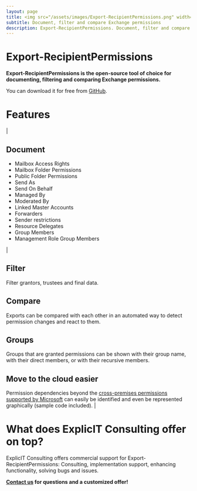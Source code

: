```yaml
---
layout: page
title: <img src="/assets/images/Export-RecipientPermissions.png" width="400" alt="Export-RecipientPermissions"><br>Export-RecipientPermissions
subtitle: Document, filter and compare Exchange permissions
description: Export-RecipientPermissions. Document, filter and compare Exchange permissions. Export-RecipientPermissions is the open-source tool of choice for documenting, filtering and comparing Exchange permissions.
---
```

# Export-RecipientPermissions
**Export-RecipientPermissions is the open-source tool of choice for documenting, filtering and comparing Exchange permissions.</strong>**

You can download it for free from <a href="https://github.com/GruberMarkus/Export-RecipientPermissions">GitHub</a>.

# Features
| <h2>Document</h2><ul><li>Mailbox Access Rights</li><li>Mailbox Folder Permissions</li><li>Public Folder Permissions</li><li>Send As</li><li>Send On Behalf</li><li>Managed By</li><li>Moderated By</li><li>Linked Master Accounts</li><li>Forwarders</li><li>Sender restrictions</li><li>Resource Delegates</li><li>Group Members</li><li>Management Role Group Members</li></ul> |     <h2>Filter</h2>Filter grantors, trustees and final data.<h2>Compare</h2>Exports can be compared with each other in an automated way to detect permission changes and react to them.<h2><h2>Groups</h2>Groups that are granted permissions can be shown with their group name, with their direct members, or with their recursive members.<h2>Move to the cloud easier</h2>Permission dependencies beyond the <a href ="https://learn.microsoft.com/en-us/exchange/permissions">cross-premises permissions supported by Microsoft</a> can easily be identified and even be represented graphically (sample code included). |

# What does ExplicIT Consulting offer on top?
ExplicIT Consulting offers commercial support for Export-RecipientPermissions: Consulting, implementation support, enhancing functionality, solving bugs and issues.

**[Contact us](mailto:welcome@explicitconsulting.at) for questions and a customized offer!**
